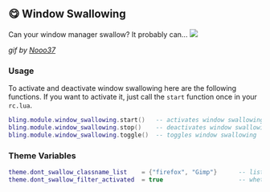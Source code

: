 ## 😋 Window Swallowing <!-- {docsify-ignore} -->

Can your window manager swallow? It probably can...
![](https://media.discordapp.net/attachments/635625813143978012/769180910683684864/20-10-23-14-40-32.gif)

*gif by [Nooo37](https://github.com/Nooo37)*

### Usage

To activate and deactivate window swallowing here are the following functions. If you want to activate it, just call the `start` function once in your `rc.lua`.
```lua
bling.module.window_swallowing.start()   -- activates window swallowing
bling.module.window_swallowing.stop()    -- deactivates window swallowing
bling.module.window_swallowing.toggle()  -- toggles window swallowing
```

### Theme Variables
```lua
theme.dont_swallow_classname_list    = {"firefox", "Gimp"}      -- list of class names that should not be swallowed
theme.dont_swallow_filter_activated  = true                     -- whether the filter above should be active
```
